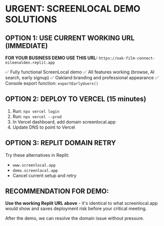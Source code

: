 # URGENT: SCREENLOCAL DEMO SOLUTIONS

## OPTION 1: USE CURRENT WORKING URL (IMMEDIATE)
**FOR YOUR BUSINESS DEMO USE THIS URL:**
`https://oak-film-connect-eileenalden.replit.app`

✅ Fully functional ScreenLocal demo
✅ All features working (browse, AI search, early signup)
✅ Oakland branding and professional appearance
✅ Console export function: `exportEarlyUsers()`

## OPTION 2: DEPLOY TO VERCEL (15 minutes)
1. Run: `npx vercel login`
2. Run: `npx vercel --prod`
3. In Vercel dashboard, add domain screenlocal.app
4. Update DNS to point to Vercel

## OPTION 3: REPLIT DOMAIN RETRY
Try these alternatives in Replit:
- `www.screenlocal.app` 
- `demo.screenlocal.app`
- Cancel current setup and retry

## RECOMMENDATION FOR DEMO:
**Use the working Replit URL above** - it's identical to what screenlocal.app would show and saves deployment risk before your critical meeting.

After the demo, we can resolve the domain issue without pressure.